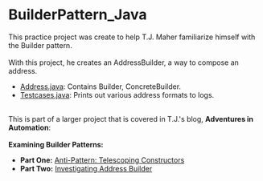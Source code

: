 # BuilderPattern_Java
This practice project was create to help T.J. Maher familiarize himself with the Builder pattern. <br><br>
With this project, he creates an AddressBuilder, a way to compose an address.
<ul>
<li><a href="https://github.com/tjmaher/BuilderPattern_Java/blob/master/BuilderPattern_Java/src/src/test/java/com/tmaher/builderpattern/Address.java">Address.java</a>: Contains Builder, ConcreteBuilder.</li>
<li><a href="https://github.com/tjmaher/BuilderPattern_Java/blob/master/BuilderPattern_Java/src/src/test/java/com/tmaher/builderpattern/Testcases.java">Testcases.java</a>: Prints out various address formats to logs.</li>
</ul><br>
This is part of a larger project that is covered in T.J.'s blog, <b>Adventures in Automation</b>:<br><br>
<b>Examining Builder Patterns:</b>
<ul>
<li><b>Part One:</b>&nbsp;<a href="http://www.tjmaher.com/2016/04/why-use-builder-pattern-examples-of.html">Anti-Pattern: Telescoping Constructors</a></li>
<li><b>Part Two:</b>&nbsp;<a href="http://www.tjmaher.com/2016/05/addressbuilder-builder-pattern-example.html">Investigating Address Builder</a></li>
</ul>
